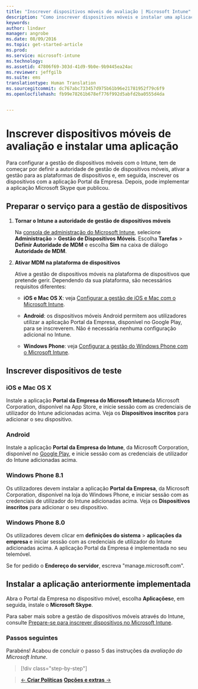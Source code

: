 ```yaml
---
title: "Inscrever dispositivos móveis de avaliação | Microsoft Intune"
description: "Como inscrever dispositivos móveis e instalar uma aplicação quando se inscreve numa avaliação gratuita de 30 dias do Intune"
keywords: 
author: lindavr
manager: angrobe
ms.date: 08/09/2016
ms.topic: get-started-article
ms.prod: 
ms.service: microsoft-intune
ms.technology: 
ms.assetid: 47806f69-303d-41d9-9b0e-9b9445ea24ac
ms.reviewer: jeffgilb
ms.suite: ems
translationtype: Human Translation
ms.sourcegitcommit: dc767abc733457d975b61b96e21781952f79c6f9
ms.openlocfilehash: fb99e78261b678ef776f992d5abfd2ba0555d4da


---
```


# Inscrever dispositivos móveis de avaliação e instalar uma aplicação
Para configurar a gestão de dispositivos móveis com o Intune, tem de começar por definir a autoridade de gestão de dispositivos móveis, ativar a gestão para as plataformas de dispositivos e, em seguida, inscrever os dispositivos com a aplicação Portal da Empresa. Depois, pode implementar a aplicação Microsoft Skype que publicou.

## Preparar o serviço para a gestão de dispositivos

1.  **Tornar o Intune a autoridade de gestão de dispositivos móveis**

    Na [consola de administração do Microsoft Intune](https://manage.microsoft.com/), selecione **Administração** &gt; **Gestão de Dispositivos Móveis**. Escolha **Tarefas** > **Definir Autoridade de MDM** e escolha **Sim** na caixa de diálogo **Autoridade de MDM**.

2.  **Ativar MDM na plataforma de dispositivos**

    Ative a gestão de dispositivos móveis na plataforma de dispositivos que pretende gerir. Dependendo da sua plataforma, são necessários requisitos diferentes:

    -   **iOS e Mac OS X**: veja [Configurar a gestão de iOS e Mac com o Microsoft Intune](/Intune/Deploy-Use/set-up-ios-and-mac-management-with-microsoft-intune).

    -   **Android**: os dispositivos móveis Android permitem aos utilizadores utilizar a aplicação Portal da Empresa, disponível no Google Play, para se inscreverem. Não é necessária nenhuma configuração adicional no Intune.

    -   **Windows Phone**: veja [Configurar a gestão do Windows Phone com o Microsoft Intune](/Intune/Deploy-Use/set-up-windows-phone-management-with-microsoft-intune).

## Inscrever dispositivos de teste

### iOS e Mac OS X
Instale a aplicação **Portal da Empresa do Microsoft Intune**da Microsoft Corporation, disponível na App Store, e inicie sessão com as credenciais de utilizador do Intune adicionadas acima. Veja os **Dispositivos inscritos** para adicionar o seu dispositivo.

### Android
Instale a aplicação **Portal da Empresa do Intune**, da Microsoft Corporation, disponível no [Google Play](http://go.microsoft.com/fwlink/p/?LinkId=386612), e inicie sessão com as credenciais de utilizador do Intune adicionadas acima.

### Windows Phone 8.1
Os utilizadores devem instalar a aplicação **Portal da Empresa**, da Microsoft Corporation, disponível na loja do Windows Phone, e iniciar sessão com as credenciais de utilizador do Intune adicionadas acima.  Veja os **Dispositivos inscritos** para adicionar o seu dispositivo.

 ### Windows Phone 8.0
 Os utilizadores devem clicar em **definições do sistema** &gt; **aplicações da empresa** e iniciar sessão com as credenciais de utilizador do Intune adicionadas acima. A aplicação Portal da Empresa é implementada no seu telemóvel.

Se for pedido o **Endereço do servidor**, escreva "manage.microsoft.com".


## Instalar a aplicação anteriormente implementada
Abra o Portal da Empresa no dispositivo móvel, escolha **Aplicações**e, em seguida, instale o **Microsoft Skype**.

Para saber mais sobre a gestão de dispositivos móveis através do Intune, consulte [Prepare-se para inscrever dispositivos no Microsoft Intune](/Intune/deploy-use/prerequisites-for-enrollment).

### Passos seguintes
Parabéns! Acabou de concluir o passo 5 das instruções da *avaliação do Microsoft Intune*.

>[!div class="step-by-step"]

>[&larr; **Criar Políticas**](.\get-started-with-a-30-day-trial-of-microsoft-intune-step-4.md)     [**Opções e extras** &rarr;](.\get-started-with-a-30-day-trial-of-microsoft-intune-step-6.md)  



<!--HONumber=Sep16_HO5-->


